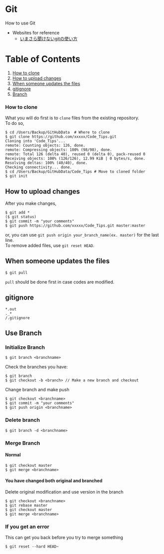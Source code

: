 # Git
How to use Git
* Websites for reference
  * [いまさら聞けないgitの使い方](http://qiita.com/mountcedar/items/682743c95fd3b8fc274b)

# Table of Contents
1. [How to clone](#how-to-clone)
2. [How to upload changes](#how-to-upload-changes)
3. [When someone updates the files](#when-someone-updates-the-files)
4. [gitignore](#gitignore)
5. [Branch](#use-branch)


### How to clone
What you will do first is to `clone` files from the existing repository.<br>
To do so,
```
$ cd /Users/Backup/GitHubData  # Where to clone
$ git clone https://github.com/xxxxx/Code_Tips.git
Cloning into 'Code_Tips'...
remote: Counting objects: 126, done.
remote: Compressing objects: 100% (98/98), done.
remote: Total 126 (delta 40), reused 0 (delta 0), pack-reused 0
Receiving objects: 100% (126/126), 12.99 KiB | 0 bytes/s, done.
Resolving deltas: 100% (40/40), done.
Checking connectivity... done.
$ cd /Users/Backup/GitHubData/Code_Tips # Move to cloned folder
$ git init
```
## How to upload changes
After you make changes,
```
$ git add *
($ git status)
$ git commit -m "your comments"
$ git push https://github.com/xxxxx/Code_Tips.git master:master
```
or, you can use `git push origin your_branch_name(ex. master)` for the last line.  
To remove added files, use `git reset HEAD`.

## When someone updates the files
```
$ git pull
```
`pull` should be done first in case codes are modified.

## gitignore
```
*.out
._*
/.gitignore
```

## Use Branch
### Initialize Branch
```terminal
$ git branch <branchname>
```
Check the branches you have:
```terminal
$ git branch
$ git checkout -b <branch> // Make a new branch and checkout
```
Change branch and make push
```terminal
$ git checkout <branchname>
$ git commit -m "your comments"
$ git push origin <branchname>
```
### Delete branch
```terminal
$ git branch -d <branchname>
```

### Merge Branch
#### Normal
```terminal
$ git checkout master
$ git merge <branchname>
```

#### You have changed both original and branched
Delete original modification and use version in the branch
```terminal
$ git checkout <branchname>
$ git rebase master
$ git checkout master
$ git merge <branchname>
```

### If you get an error
This can get you back before you try to merge something
```terminal
$ git reset --hard HEAD~
```

